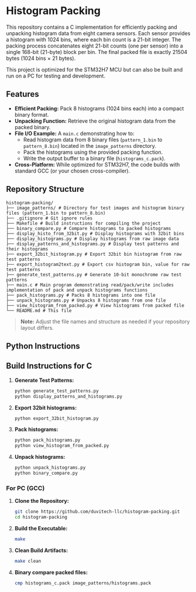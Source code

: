 # Histogram Packing

This repository contains a C implementation for efficiently packing and unpacking histogram data from eight camera sensors. Each sensor provides a histogram with 1024 bins, where each bin count is a 21-bit integer. The packing process concatenates eight 21-bit counts (one per sensor) into a single 168-bit (21-byte) block per bin. The final packed file is exactly 21504 bytes (1024 bins × 21 bytes).

This project is optimized for the STM32H7 MCU but can also be built and run on a PC for testing and development.

## Features

- **Efficient Packing:** Pack 8 histograms (1024 bins each) into a compact binary format.
- **Unpacking Function:** Retrieve the original histogram data from the packed binary.
- **File I/O Example:** A `main.c` demonstrating how to:
  - Read histogram data from 8 binary files (`pattern_1.bin` to `pattern_8.bin`) located in the `image_patterns` directory.
  - Pack the histograms using the provided packing function.
  - Write the output buffer to a binary file (`histograms_c.pack`).
- **Cross-Platform:** While optimized for STM32H7, the code builds with standard GCC (or your chosen cross-compiler).

## Repository Structure
```
histogram-packing/ 
├── image_patterns/ # Directory for test images and histogram binary files (pattern_1.bin to pattern_8.bin)
├── .gitignore # Git ignore rules
├── Makefile # Build instructions for compiling the project
├── binary_compare.py # Compare histograms to packed histograms
├── display_histo_from_32bit.py # Display histograms with 32bit bins
├── display_histograms.py # Display histograms from raw image data
├── display_patterns_and_histograms.py # Display test patterns and their histograms
├── export_32bit_histogram.py # Export 32bit bin histogram from raw test patterns
├── export_histogram2text.py # Export csv histogram bin, value for raw test patterns
├── generate_test_patterns.py # Generate 10-bit monochrome raw test patterns
├── main.c # Main program demonstrating read/pack/write includes implementation of pack and unpack histograms functions
├── pack_histograms.py # Packs 8 histograms into one file
├── unpack_histograms.py # Unpacks 8 histograms from one file
├── view_histogram_from_packed.py # View histograms from packed file
└── README.md # This file

```

> **Note:** Adjust the file names and structure as needed if your repository layout differs.

## Python Instructions

## Build Instructions for C

1. **Generate Test Patterns:**
   ```bash
   python generate_test_patterns.py
   python display_patterns_and_histograms.py
   ```

2. **Export 32bit histograms:**
   ```bash
   python export_32bit_histogram.py
   ```

3. **Pack histograms:**
   ```bash
   python pack_histograms.py
   python view_histogram_from_packed.py
   ```
   
3. **Unpack histograms:**
   ```bash
   python unpack_histograms.py
   python binary_compare.py 
   ```

### For PC (GCC)
1. **Clone the Repository:**
   ```bash
   git clone https://github.com/duvitech-llc/histogram-packing.git
   cd histogram-packing
   ```

2. **Build the Executable:**
   ```bash
   make
   ```

3. **Clean Build Artifacts:**
   ```bash
   make clean
   ```

4. **Binary compare packed files:**
   ```bash
   cmp histograms_c.pack image_patterns/histograms.pack 
   ```
